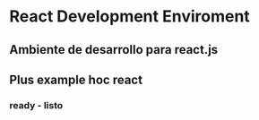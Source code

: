 # React Development Enviroment

## Ambiente de desarrollo para react.js

## Plus example hoc react

### ready - listo
